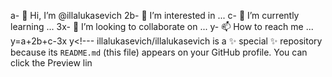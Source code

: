 a- 👋 Hi, I’m @illalukasevich
2b- 👀 I’m interested in ...
c- 🌱 I’m currently learning ...
3x- 💞️ I’m looking to collaborate on ...
y- 📫 How to reach me ...
y=a+2b+c-3x
y<!---
illalukasevich/illalukasevich is a ✨ special ✨ repository because its `README.md` (this file) appears on your GitHub profile.
You can click the Preview lin
